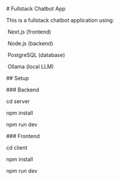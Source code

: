 \# Fullstack Chatbot App



This is a fullstack chatbot application using:

&nbsp;Next.js (frontend)

&nbsp;Node.js (backend)

&nbsp;PostgreSQL (database)

&nbsp;Ollama (local LLM)



\## Setup



\### Backend





cd server

npm install

npm run dev





\### Frontend





cd client

npm install

npm run dev





